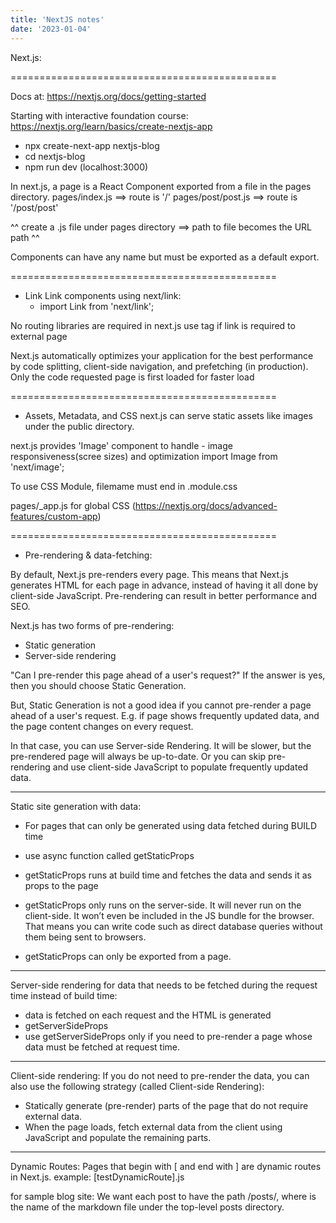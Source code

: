 ```yaml
---
title: 'NextJS notes'
date: '2023-01-04'
---
```


Next.js:

==============================================

Docs at: https://nextjs.org/docs/getting-started

Starting with interactive foundation course: https://nextjs.org/learn/basics/create-nextjs-app
- npx create-next-app nextjs-blog
- cd nextjs-blog 
- npm run dev  (localhost:3000)

In next.js, a page is a React Component exported from a file in the pages directory. 
pages/index.js ==> route is '/'
pages/post/post.js ==> route is '/post/post'

^^ create a .js file under pages directory ==> path to file becomes the URL path ^^

Components can have any name but must be exported as a default export.

==============================================

- Link
Link components using next/link: 
    - import Link from 'next/link';

No routing libraries are required in next.js 
use <a> tag if link is required to external page 

Next.js automatically optimizes your application for the best performance by code splitting, client-side navigation, and prefetching (in production).
Only the code requested page is first loaded for faster load

==============================================

- Assets, Metadata, and CSS
next.js can serve static assets like images under the public directory. 

next.js provides 'Image' component to handle - image responsiveness(scree sizes) and optimization
    import Image from 'next/image';

To use CSS Module, filemame must end in .module.css

pages/_app.js for global CSS 
(https://nextjs.org/docs/advanced-features/custom-app)


==============================================

- Pre-rendering & data-fetching:

By default, Next.js pre-renders every page. 
This means that Next.js generates HTML for each page in advance, instead of having it all done by client-side JavaScript. 
Pre-rendering can result in better performance and SEO.

Next.js has two forms of pre-rendering:
- Static generation
- Server-side rendering 

"Can I pre-render this page ahead of a user's request?" 
If the answer is yes, then you should choose Static Generation.

But, Static Generation is not a good idea if you cannot pre-render a page ahead of a user's request. 
E.g. if page shows frequently updated data, and the page content changes on every request.

In that case, you can use Server-side Rendering. 
It will be slower, but the pre-rendered page will always be up-to-date. 
Or you can skip pre-rendering and use client-side JavaScript to populate frequently updated data.

------------------
Static site generation with data:
- For pages that can only be generated using data fetched during BUILD time
- use async function called getStaticProps
- getStaticProps runs at build time and fetches the data and sends it as props to the page

 - getStaticProps only runs on the server-side. 
 It will never run on the client-side. 
 It won’t even be included in the JS bundle for the browser. 
 That means you can write code such as direct database queries without them being sent to browsers.

 - getStaticProps can only be exported from a page.

 ------------------
 Server-side rendering for data that needs to be fetched during the request time instead of build time:
 - data is fetched on each request and the HTML is generated
 - getServerSideProps
 - use getServerSideProps only if you need to pre-render a page whose data must be fetched at request time. 

 ---------------------
 Client-side rendering:
 If you do not need to pre-render the data, you can also use the following strategy (called Client-side Rendering):
 - Statically generate (pre-render) parts of the page that do not require external data.
 - When the page loads, fetch external data from the client using JavaScript and populate the remaining parts.

---------------------

Dynamic Routes:
Pages that begin with [ and end with ] are dynamic routes in Next.js.
example: [testDynamicRoute].js

for sample blog site:
We want each post to have the path /posts/<id>, where <id> is the name of the markdown file under the top-level posts directory.


